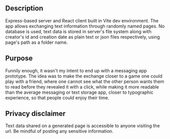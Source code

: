 ## Description

Express-based server and React client built in Vite dev environment. The app allows exchanging text information through randomly named pages. No database is used, text data is stored in server's file system along with creator's id and creation date as plain text or json files respectively, using page's path as a folder name.

## Purpose

Funnily enough, it wasn't my intent to end up with a messaging app prototype. The idea was to make the exchange closer to a game one could play with a friend, where one cannot see what the other person wants them to read before they revealed it with a click, while making it more readable than the average messaging or text storage app, closer to typographic experience, so that people could enjoy their time.

## Privacy disclaimer

Text data shared on a generated page is accessible to anyone visiting the url. Be mindful of posting any sensitive information.

